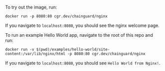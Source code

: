 To try out the image, run:

```
docker run -p 8080:80 cgr.dev/chainguard/nginx
```

If you navigate to `localhost:8080`, you should see the nginx welcome page.

To run an example Hello World app, navigate to the root of this repo and run:

```
docker run -v $(pwd)/examples/hello-world/site-content:/var/lib/nginx/html -p 8080:80 cgr.dev/chainguard/nginx
```

If you navigate to `localhost:8080`, you should see `Hello World from Nginx!`.


